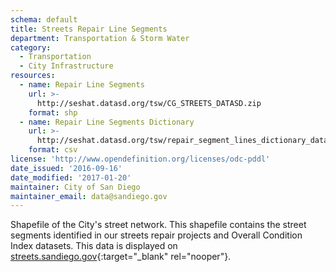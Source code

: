 ```yaml
---
schema: default
title: Streets Repair Line Segments
department: Transportation & Storm Water
category:
  - Transportation
  - City Infrastructure
resources:
  - name: Repair Line Segments
    url: >-
      http://seshat.datasd.org/tsw/CG_STREETS_DATASD.zip
    format: shp
  - name: Repair Line Segments Dictionary
    url: >-
      http://seshat.datasd.org/tsw/repair_segment_lines_dictionary_datasd.csv
    format: csv
license: 'http://www.opendefinition.org/licenses/odc-pddl'
date_issued: '2016-09-16'
date_modified: '2017-01-20'
maintainer: City of San Diego
maintainer_email: data@sandiego.gov
---
```

Shapefile of the City's street network. This shapefile contains the street
segments identified in our streets repair projects and Overall Condition Index datasets.
This data is displayed on
[streets.sandiego.gov](http://streets.sandiego.gov){:target="_blank" rel="nooper"}.



